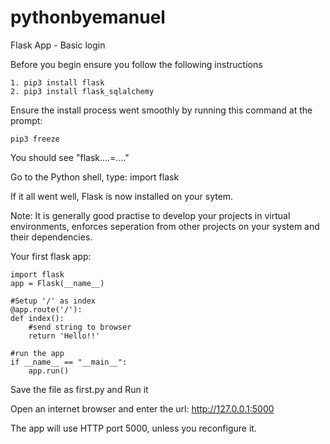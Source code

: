 # pythonbyemanuel

Flask App - Basic login

Before you begin ensure you follow the following instructions

	1. pip3 install flask
	2. pip3 install flask_sqlalchemy

Ensure the install process went smoothly by running this command at the prompt:

	pip3 freeze

You should see "flask....=...."

Go to the Python shell, type: import flask

If it all went well, Flask is now installed on your sytem.

Note: It is generally good practise to develop your projects in virtual environments, enforces seperation from 
other projects on your system and their dependencies.

Your first flask app:

	import flask
	app = Flask(__name__)

	#Setup '/' as index
	@app.route('/'):
	def index():
		#send string to browser
		return 'Hello!!'

	#run the app
	if __name__ == "__main__":
		app.run()

Save the file as first.py and Run it

Open an internet browser and enter the url: http://127.0.0.1:5000

The app will use HTTP port 5000, unless you reconfigure it.